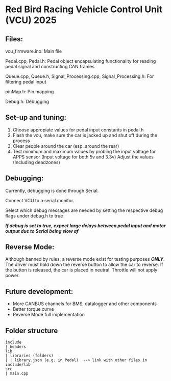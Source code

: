 # Red Bird Racing Vehicle Control Unit (VCU) 2025

## Files:
vcu_firmware.ino: Main file

Pedal.cpp, Pedal.h: Pedal object encapsulating functionality for reading pedal signal and constructing CAN frames

Queue.cpp, Queue.h, Signal_Processing.cpp, Signal_Processing.h: For filtering pedal input

pinMap.h: Pin mapping

Debug.h: Debugging

## Set-up and tuning:
1. Choose appropiate values for pedal input constants in pedal.h
2. Flash the vcu, make sure the car is jacked up and shut off during the process
3. Clear people around the car (esp. around the rear)
4. Test minimum and maximum values by probing the input voltage for APPS sensor (Input voltage for both 5v and 3.3v) Adjust the values (Including deadzones)

## Debugging:
Currently, debugging is done through Serial.

Connect VCU to a serial monitor.

Select which debug messages are needed by setting the respective debug flags under debug.h to true 

***If debug is set to true, expect large delays between pedal input and motor output due to Serial being slow af***

## Reverse Mode:
Although banned by rules, a reverse mode exist for testing purposes ***ONLY***.
The driver must hold down the reverse button to allow the car to reverse.
If the button is released, the car is placed in neutral. Throttle will not apply power.

## Future development:
- More CANBUS channels for BMS, datalogger and other components
- Better torque curve
- Reverse Mode full implementation

## Folder structure
```
include
| headers
lib
| libraries (folders)
| | library.json (e.g. in Pedal)  --> link with other files in include/lib
src
| main.cpp
```
